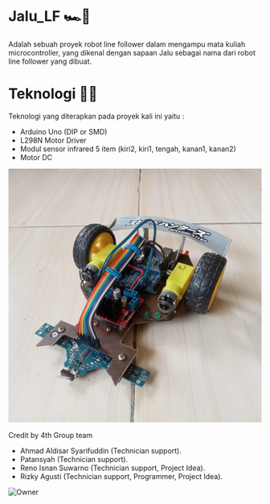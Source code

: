 # Jalu_LF 🏎🚗
Adalah sebuah proyek robot line follower dalam mengampu mata kuliah microcontroller, yang dikenal dengan sapaan Jalu sebagai nama dari robot line follower yang dibuat.


# Teknologi 🔗🔗
Teknologi yang diterapkan pada proyek kali ini yaitu :
- Arduino Uno (DIP or SMD)
- L298N Motor Driver
- Modul sensor infrared 5 item (kiri2, kiri1, tengah, kanan1, kanan2)
- Motor DC

![Brandon VIEW](https://github.com/racommit/Brandon_LF/blob/main/foto%201.jpg)



Credit by 4th Group team
- Ahmad Aldisar Syarifuddin (Technician support).
- Patansyah (Technician support).
- Reno Isnan Suwarno (Technician support, Project Idea).
- Rizky Agusti (Technician support, Programmer, Project Idea).

![Owner](https://github.com/racommit/Jalu_LF/blob/main/owner.jpg)








